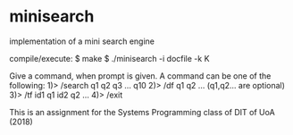 # minisearch
implementation of a mini search engine

compile/execute:
$ make
$ ./minisearch -i docfile -k K

Give a command, when prompt is given.
Α command can be one of the following:
1)> /search q1 q2 q3 … q10
2)> /df q1 q2 …  (q1,q2… are optional)
3)> /tf id1 q1 id2 q2 …
4)> /exit



This is an assignment for the Systems Programming class of DIT of UoA (2018)
